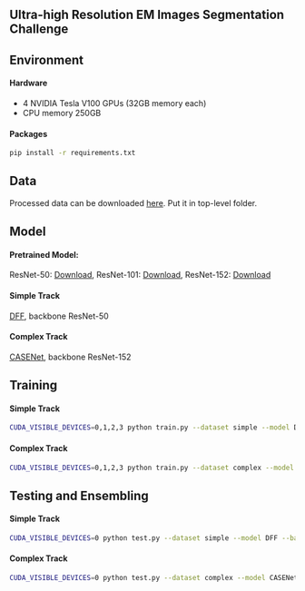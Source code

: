 ## Ultra-high Resolution EM Images Segmentation Challenge

## Environment
#### Hardware

- 4 NVIDIA Tesla V100 GPUs (32GB memory each)
- CPU memory 250GB

#### Packages
```bash
pip install -r requirements.txt
```

## Data
Processed data can be downloaded [here](https://pan.baidu.com/s/1LrP56-fstinTh3cNUtTRKg). Put it in top-level folder.

## Model
#### Pretrained Model:
ResNet-50: [Download](https://hangzh.s3.amazonaws.com/encoding/models/resnet50-25c4b509.zip), 
ResNet-101: [Download](https://hangzh.s3.amazonaws.com/encoding/models/resnet101-2a57e44d.zip),
ResNet-152: [Download](https://hangzh.s3.amazonaws.com/encoding/models/resnet152-0d43d698.zip)

#### Simple Track
[DFF](https://arxiv.org/abs/1902.09104), backbone ResNet-50

#### Complex Track
[CASENet](https://arxiv.org/abs/1705.09759), backbone ResNet-152


## Training

#### Simple Track
```bash
CUDA_VISIBLE_DEVICES=0,1,2,3 python train.py --dataset simple --model DFF --backbone resnet50 --batch-size 4 --lr 0.0014 --epochs 200 --crop-size 960 --aug --k 1
```

#### Complex Track
```bash
CUDA_VISIBLE_DEVICES=0,1,2,3 python train.py --dataset complex --model CASENet --backbone resnet152 --batch-size 4 --lr 0.0014 --epochs 45 --crop-size 1280 --aug --kernel-size 9 --edge-weight 0.4
```

## Testing and Ensembling
#### Simple Track
```bash
CUDA_VISIBLE_DEVICES=0 python test.py --dataset simple --model DFF --backbone resnet50
```
#### Complex Track
```bash
CUDA_VISIBLE_DEVICES=0 python test.py --dataset complex --model CASENet --backbone resnet152
```
